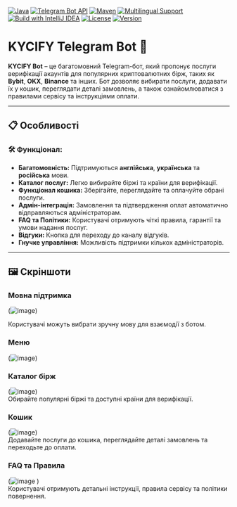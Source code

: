 [![Java](https://img.shields.io/badge/Java-11-blue?style=flat-square&logo=java)](https://www.java.com/)
[![Telegram Bot API](https://img.shields.io/badge/Telegram%20Bot%20API-5.7-blue?style=flat-square&logo=telegram)](https://core.telegram.org/bots/api)
[![Maven](https://img.shields.io/badge/Maven-3.8.6-orange?style=flat-square&logo=apache-maven)](https://maven.apache.org/)
[![Multilingual Support](https://img.shields.io/badge/Multilingual-English%2C%20Ukrainian%2C%20Russian-green?style=flat-square)](https://github.com/)
[![Build with IntelliJ IDEA](https://img.shields.io/badge/IDE-IntelliJ%20IDEA-blueviolet?style=flat-square&logo=intellij-idea)](https://www.jetbrains.com/idea/)
[![License](https://img.shields.io/badge/License-MIT-green?style=flat-square)](https://opensource.org/licenses/MIT)
[![Version](https://img.shields.io/badge/Version-1.0.0-brightgreen?style=flat-square)](https://github.com/)


# KYCIFY Telegram Bot 🚀  

**KYCIFY Bot** – це багатомовний Telegram-бот, який пропонує послуги верифікації акаунтів для популярних криптовалютних бірж, таких як **Bybit**, **OKX**, **Binance** та інших. Бот дозволяє вибирати послуги, додавати їх у кошик, переглядати деталі замовлень, а також ознайомлюватися з правилами сервісу та інструкціями оплати.  

---

## 📋 **Особливості**

### 🛠️ **Функціонал:**
- **Багатомовність:** Підтримуються **англійська**, **українська** та **російська** мови.  
- **Каталог послуг:** Легко вибирайте біржі та країни для верифікації.  
- **Функціонал кошика:** Зберігайте, переглядайте та оплачуйте обрані послуги.  
- **Адмін-інтеграція:** Замовлення та підтвердження оплат автоматично відправляються адміністраторам.  
- **FAQ та Політики:** Користувачі отримують чіткі правила, гарантії та умови надання послуг.  
- **Відгуки:** Кнопка для переходу до каналу відгуків.  
- **Гнучке управління:** Можливість підтримки кількох адміністраторів.

---

## 🖼️ **Скріншоти**  

### **Мовна підтримка**  
(![image](https://github.com/user-attachments/assets/c9a224cf-462f-4239-b754-86d338d7546a))

Користувачі можуть вибрати зручну мову для взаємодії з ботом.

### **Меню**  
(![image](https://github.com/user-attachments/assets/8804c903-9ca6-4391-a8bb-48d79fb68f43))



### **Каталог бірж**  
(![image](https://github.com/user-attachments/assets/9001861e-04a5-4255-8a7b-fedbbf92dcd9))  
Обирайте популярні біржі та доступні країни для верифікації.

### **Кошик**  
(![image](https://github.com/user-attachments/assets/7e9cdec6-cb00-40c7-856a-630d54544753))  
Додавайте послуги до кошика, переглядайте деталі замовлень та переходьте до оплати.

### **FAQ та Правила**  
(![image](https://github.com/user-attachments/assets/d0ae358f-9a70-4395-9205-a11ef1cc496e)
)  
Користувачі отримують детальні інструкції, правила сервісу та політики повернення.




